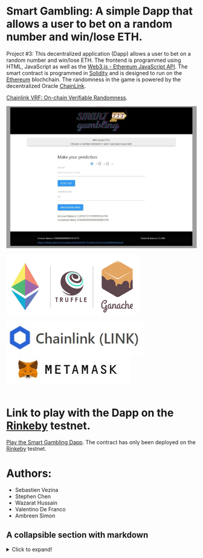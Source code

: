 # Smart Gambling: A simple Dapp that allows a user to bet on a random number and win/lose ETH.  

Project #3: This decentralized application (Dapp) allows a user to bet on a random number and win/lose ETH. The frontend is programmed using HTML, JavaScript as well as the [Web3.js - Ethereum JavaScript API](https://web3js.readthedocs.io/). The smart contract is programmed in [Solidity](https://docs.soliditylang.org/) and is designed to run on the [Ethereum](https://ethereum.org/en/) blochchain. The randomness in the game is powered by the decentralized Oracle [ChainLink](https://chain.link/solutions/chainlink-vrf). 

[Chainlink VRF: On-chain Verifiable Randomness](https://blog.chain.link/verifiable-random-functions-vrf-random-number-generation-rng-feature/). 

[![Logo](images/SmartGamblingGUI.jpg)](https://fintechcamp.github.io/SmartGambling/)

[![Logo](images/ganache.png)](https://www.trufflesuite.com/)  

[![Logo](images/ChainLinkLogo.jpg)](ttps://chain.link/solutions/chainlink-vrf)
[![Logo](images/MetaMaskLogo.jpg)](https://metamask.io/)
<br />
<br />
# Link to play with the Dapp on the [Rinkeby](https://www.rinkeby.io/) testnet.  

[Play the Smart Gambling Dapp](https://fintechcamp.github.io/SmartGambling/). The contract has only been deployed on the [Rinkeby](https://www.rinkeby.io/) testnet.

# Authors:  
- Sebastien Vezina
- Stephen Chen
- Wazarat Hussain
- Valentino De Franco
- Ambreen Simon

## A collapsible section with markdown
<details>
  <summary>Click to expand!</summary>
  
  ## Heading
  1. A numbered
  2. list
     * With some
     * Sub bullets
</details>
